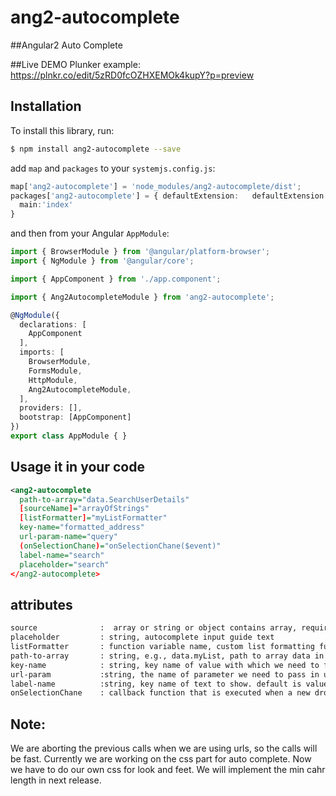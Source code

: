 # ang2-autocomplete


##Angular2 Auto Complete

##Live DEMO
Plunker example: https://plnkr.co/edit/5zRD0fcOZHXEMOk4kupY?p=preview

## Installation

To install this library, run:

```bash
$ npm install ang2-autocomplete --save
```

 add `map` and `packages` to your  `systemjs.config.js`:
```typescript
map['ang2-autocomplete'] = 'node_modules/ang2-autocomplete/dist'; 
packages['ang2-autocomplete'] = { defaultExtension:   defaultExtension: 'js',
  main:'index'
}
```

and then from your Angular `AppModule`:

```typescript
import { BrowserModule } from '@angular/platform-browser';
import { NgModule } from '@angular/core';

import { AppComponent } from './app.component';

import { Ang2AutocompleteModule } from 'ang2-autocomplete';

@NgModule({
  declarations: [
    AppComponent
  ],
  imports: [
    BrowserModule,
    FormsModule,
    HttpModule, 
    Ang2AutocompleteModule,
  ],
  providers: [],
  bootstrap: [AppComponent]
})
export class AppModule { }
```

## Usage it in your code

```xml
<ang2-autocomplete
  path-to-array="data.SearchUserDetails"
  [sourceName]="arrayOfStrings"
  [listFormatter]="myListFormatter"
  key-name="formatted_address"
  url-param-name="query"
  (onSelectionChane)="onSelectionChane($event)"
  label-name="search"
  placeholder="search"
</ang2-autocomplete>

```

## attributes
             
```xml
source              :  array or string or object contains array, required. data source for dropdown list
placeholder         : string, autocomplete input guide text
listFormatter       : function variable name, custom list formatting function.e.g. 'myListFormatter', not 'myListFormatter()'
path-to-array       : string, e.g., data.myList, path to array data in http response or in object contains array
key-name            : string, key name of value with which we need to filter  
url-param           :string, the name of parameter we need to pass in url-param
label-name          :string, key name of text to show. default is value
onSelectionChane    : callback function that is executed when a new dropdown is selected. e.g. (onSelectionChane)="onSelectionChane($event)"
```
## Note:

We are aborting the previous calls when we are using urls, so the calls will be fast.
Currently we are working on the css part for auto complete. Now we have to do our own css for look and feet.
We will implement the min cahr length in next release.
